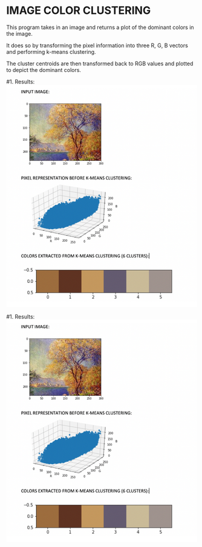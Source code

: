 # IMAGE COLOR CLUSTERING

This program takes in an image and returns a plot of the dominant colors in the image. 

It does so by transforming the pixel information into three R, G, B vectors and performing k-means clustering.

The cluster centroids are then transformed back to RGB values and plotted to depict the dominant colors.



#1. Results:
![Results Image](https://github.com/fedevillalp/imagecolorclusters/blob/master/result1.png)

#1. Results:
![Results Image](https://github.com/fedevillalp/imagecolorclusters/blob/master/result1.png)

